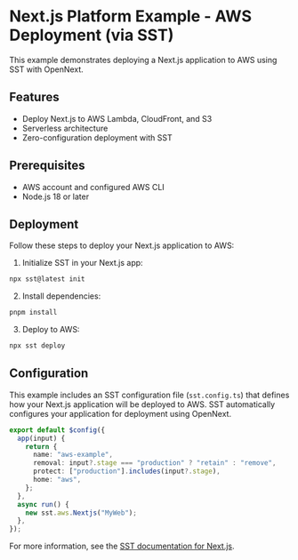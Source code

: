 # Next.js Platform Example - AWS Deployment (via SST)

This example demonstrates deploying a Next.js application to AWS using SST with OpenNext.

## Features

- Deploy Next.js to AWS Lambda, CloudFront, and S3
- Serverless architecture
- Zero-configuration deployment with SST

## Prerequisites

- AWS account and configured AWS CLI
- Node.js 18 or later

## Deployment

Follow these steps to deploy your Next.js application to AWS:

1. Initialize SST in your Next.js app:
```bash
npx sst@latest init
```

2. Install dependencies:
```bash
pnpm install
```

3. Deploy to AWS:
```bash
npx sst deploy
```

## Configuration

This example includes an SST configuration file (`sst.config.ts`) that defines how your Next.js application will be deployed to AWS. SST automatically configures your application for deployment using OpenNext.

```typescript
export default $config({
  app(input) {
    return {
      name: "aws-example",
      removal: input?.stage === "production" ? "retain" : "remove",
      protect: ["production"].includes(input?.stage),
      home: "aws",
    };
  },
  async run() {
    new sst.aws.Nextjs("MyWeb");
  },
});
```

For more information, see the [SST documentation for Next.js](https://docs.sst.dev/constructs/NextjsSite).
